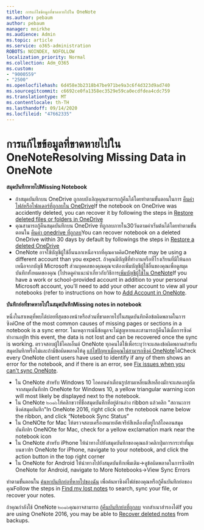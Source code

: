 ```yaml
---
title: การแก้ไขข้อมูลที่ขาดหายไปใน OneNote
ms.author: pebaum
author: pebaum
manager: mnirkhe
ms.audience: Admin
ms.topic: article
ms.service: o365-administration
ROBOTS: NOINDEX, NOFOLLOW
localization_priority: Normal
ms.collection: Adm_O365
ms.custom:
- "9000559"
- "2500"
ms.openlocfilehash: 6d458e3b2318b47be971be9a3c6f4d323d9ad740
ms.sourcegitcommit: c6692ce0fa1358ec3529e59ca0ecdfdea4cdc759
ms.translationtype: MT
ms.contentlocale: th-TH
ms.lasthandoff: 09/14/2020
ms.locfileid: "47662335"
---
```

# <a name="resolving-missing-data-in-onenote"></a><span data-ttu-id="cd538-102">การแก้ไขข้อมูลที่ขาดหายไปใน OneNote</span><span class="sxs-lookup"><span data-stu-id="cd538-102">Resolving Missing Data in OneNote</span></span>

<span data-ttu-id="cd538-103">**สมุดบันทึกหายไป**</span><span class="sxs-lookup"><span data-stu-id="cd538-103">**Missing Notebook**</span></span>

- <span data-ttu-id="cd538-104">ถ้าสมุดบันทึกบน OneDrive ถูกลบบังเอิญคุณสามารถกู้คืนได้โดยทำตามขั้นตอนในการ [คืนค่าไฟล์หรือโฟลเดอร์ที่ถูกลบใน OneDrive](https://support.office.com/article/949ada80-0026-4db3-a953-c99083e6a84f)</span><span class="sxs-lookup"><span data-stu-id="cd538-104">If the notebook on OneDrive was accidently deleted, you can recover it by following the steps in [Restore deleted files or folders in OneDrive](https://support.office.com/article/949ada80-0026-4db3-a953-c99083e6a84f)</span></span>
- <span data-ttu-id="cd538-105">คุณสามารถกู้คืนสมุดบันทึกบน OneDrive ที่ถูกลบภายใน30วันตามค่าเริ่มต้นได้โดยทำตามขั้นตอนใน [คืนค่า onedrive ที่ถูกลบ](https://docs.microsoft.com/onedrive/restore-deleted-onedrive)</span><span class="sxs-lookup"><span data-stu-id="cd538-105">You can recover notebook on a deleted OneDrive within 30 days by default by followings the steps in [Restore a deleted OneDrive](https://docs.microsoft.com/onedrive/restore-deleted-onedrive)</span></span>
- <span data-ttu-id="cd538-106">OneNote อาจใช้บัญชีผู้ใช้อื่นนอกเหนือจากที่คุณคาดคิด</span><span class="sxs-lookup"><span data-stu-id="cd538-106">OneNote may be using a different account than you expect.</span></span> <span data-ttu-id="cd538-107">ถ้าคุณมีบัญชีที่ทำงานหรือที่โรงเรียนที่มีให้นอกเหนือจากบัญชี Microsoft ส่วนบุคคลของคุณคุณจะต้องเพิ่มบัญชีผู้ใช้อื่นของคุณเพื่อดูสมุดบันทึกทั้งหมดของคุณ (โปรดดูคำแนะนำเกี่ยวกับวิธีการ[เพิ่มบัญชีผู้ใช้ใน OneNote](https://support.office.com/article/5afff855-54ee-47e4-a773-db048d4ac299)</span><span class="sxs-lookup"><span data-stu-id="cd538-107">If you have a work or school-provided account in addition to your personal Microsoft account, you'll need to add your other account to view all your notebooks (refer to instructions on how to [Add Account in OneNote](https://support.office.com/article/5afff855-54ee-47e4-a773-db048d4ac299).</span></span>

<span data-ttu-id="cd538-108">**บันทึกย่อที่ขาดหายไปในสมุดบันทึก**</span><span class="sxs-lookup"><span data-stu-id="cd538-108">**Missing notes in notebook**</span></span>

<span data-ttu-id="cd538-109">หนึ่งในสาเหตุที่พบได้บ่อยที่สุดของหน้าหรือส่วนที่ขาดหายไปในสมุดบันทึกคือข้อผิดพลาดในการซิงค์</span><span class="sxs-lookup"><span data-stu-id="cd538-109">One of the most common causes of missing pages or sections in a notebook is a sync error.</span></span> <span data-ttu-id="cd538-110">ในเหตุการณ์นี้ข้อมูลจะไม่สูญหายและสามารถกู้คืนได้เมื่อการซิงค์ทำงานอยู่</span><span class="sxs-lookup"><span data-stu-id="cd538-110">In this event, the data is not lost and can be recovered once the sync is working.</span></span> <span data-ttu-id="cd538-111">ตรวจสอบผู้ใช้ไคลเอ็นต์ OneNote ทุกคนได้ใช้เพื่อระบุว่าจะแสดงข้อผิดพลาดสำหรับสมุดบันทึกหรือไม่และถ้ามีข้อผิดพลาดให้ดู [แก้ไขปัญหาเมื่อคุณไม่สามารถซิงค์ OneNote](https://support.office.com/article/299495ef-66d1-448f-90c1-b785a6968d45)ได้</span><span class="sxs-lookup"><span data-stu-id="cd538-111">Check every OneNote client users have used to identify if any of them shows an error for the notebook, and if there is an error, see [Fix issues when you can't sync OneNote](https://support.office.com/article/299495ef-66d1-448f-90c1-b785a6968d45).</span></span>

- <span data-ttu-id="cd538-112">ใน OneNote สำหรับ Windows 10 ไอคอนคำเตือนรูปสามเหลี่ยมสีเหลืองมักจะแสดงอยู่ถัดจากสมุดบันทึก</span><span class="sxs-lookup"><span data-stu-id="cd538-112">In OneNote for Windows 10, a yellow triangular warning icon will most likely be displayed next to the notebook.</span></span>
- <span data-ttu-id="cd538-113">ใน OneNote ๒๐๑๖ให้คลิกขวาที่ชื่อสมุดบันทึกที่อยู่ด้านล่าง ribbon แล้วคลิก "สถานะการซิงค์สมุดบันทึก"</span><span class="sxs-lookup"><span data-stu-id="cd538-113">In OneNote 2016, right click on the notebook name below the ribbon, and click “Notebook Sync Status”</span></span>
- <span data-ttu-id="cd538-114">ใน OneNOte for Mac ให้ตรวจสอบเครื่องหมายอัศเจรีย์สีเหลืองที่อยู่ใกล้ไอคอนสมุดบันทึก</span><span class="sxs-lookup"><span data-stu-id="cd538-114">In OneNOte for Mac, check for a yellow exclamation mark near the notebook icon</span></span>
- <span data-ttu-id="cd538-115">ใน OneNote สำหรับ iPhone ให้นำทางไปยังสมุดบันทึกของคุณแล้วคลิกปุ่มการกระทำที่มุมบนขวา</span><span class="sxs-lookup"><span data-stu-id="cd538-115">In OneNote for iPhone, navigate to your notebook, and click the action button in the top right corner</span></span>
- <span data-ttu-id="cd538-116">ใน OneNote for Android ให้นำทางไปยังสมุดบันทึกเพิ่มเติม->ดูข้อผิดพลาดในการซิงค์</span><span class="sxs-lookup"><span data-stu-id="cd538-116">In OneNote for Android, navigate to More Notebooks->View Sync Errors</span></span>

<span data-ttu-id="cd538-117">ทำตามขั้นตอนใน [ค้นหาบันทึกย่อที่หายไปของฉัน](https://support.office.com/article/32cb2bd7-afe7-44d2-a711-398a88421287) เพื่อค้นหาซิงค์ไฟล์ของคุณหรือกู้คืนบันทึกย่อของคุณ</span><span class="sxs-lookup"><span data-stu-id="cd538-117">Follow the steps in [Find my lost notes](https://support.office.com/article/32cb2bd7-afe7-44d2-a711-398a88421287) to search, sync your file, or recover your notes.</span></span>

<span data-ttu-id="cd538-118">ถ้าคุณกำลังใช้ OneNote ๒๐๑๖คุณอาจสามารถ [กู้คืนบันทึกย่อที่ถูกลบ](https://support.office.com/article/32ed1036-74fd-4c21-bc28-033a486e6b14) จากสำเนาสำรองได้</span><span class="sxs-lookup"><span data-stu-id="cd538-118">If you are using OneNote 2016, you may be able to [Recover deleted notes](https://support.office.com/article/32ed1036-74fd-4c21-bc28-033a486e6b14) from backups.</span></span>
